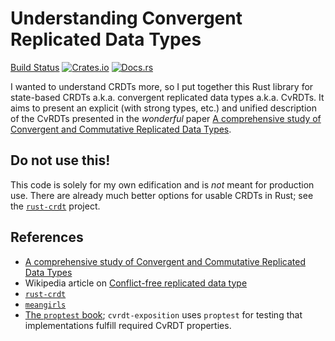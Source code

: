 # Understanding Convergent Replicated Data Types

[Build Status](https://github.com/genos/cvrdt-exposition/actions/workflows/ci.yml/badge.svg)
[![Crates.io](https://img.shields.io/crates/v/cvrdt-exposition)](https://crates.io/crates/cvrdt-exposition)
[![Docs.rs](https://docs.rs/cvrdt-exposition/badge.svg)](https://docs.rs/cvrdt-exposition/)

I wanted to understand CRDTs more, so I put together this Rust library for state-based CRDTs a.k.a. convergent replicated data types a.k.a. CvRDTs.
It aims to present an explicit (with strong types, etc.) and unified description of the CvRDTs presented in the _wonderful_ paper [A comprehensive study of Convergent and Commutative Replicated Data Types](https://hal.inria.fr/inria-00555588/).

## Do not use this!

This code is solely for my own edification and is _not_ meant for production use.
There are already much better options for usable CRDTs in Rust; see the [`rust-crdt`](https://github.com/rust-crdt/rust-crdt) project.

## References

- [A comprehensive study of Convergent and Commutative Replicated Data Types](https://hal.inria.fr/inria-00555588/)
- Wikipedia article on [Conflict-free replicated data type](https://en.wikipedia.org/wiki/Conflict-free_replicated_data_type)
- [`rust-crdt`](https://github.com/rust-crdt/rust-crdt)
- [`meangirls`](https://github.com/aphyr/meangirls)
- [The `proptest` book](https://altsysrq.github.io/proptest-book/intro.html); `cvrdt-exposition` uses `proptest` for testing that implementations fulfill required CvRDT properties. 

